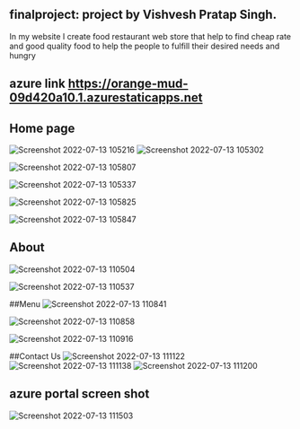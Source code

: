 ## finalproject: project by Vishvesh Pratap Singh.
In my website I create food restaurant web store that help to find cheap rate and good quality food to help the people to fulfill their desired needs and hungry

## azure link   https://orange-mud-09d420a10.1.azurestaticapps.net


## Home page 
![Screenshot 2022-07-13 105216](https://user-images.githubusercontent.com/89351301/178657849-c23c12c9-87fa-4d1a-bdae-81307481931a.png)
![Screenshot 2022-07-13 105302](https://user-images.githubusercontent.com/89351301/178657872-b7a23241-ab5f-45ee-8ec9-10b8a5888a19.png)

![Screenshot 2022-07-13 105807](https://user-images.githubusercontent.com/89351301/178657910-8b67e6fb-e7f7-4025-b8fe-14ecc3e11995.png)

![Screenshot 2022-07-13 105337](https://user-images.githubusercontent.com/89351301/178657930-920b46c3-6cd1-48cd-ba2b-7d692baf3695.png)

![Screenshot 2022-07-13 105825](https://user-images.githubusercontent.com/89351301/178890365-ffe42018-2e2f-4867-a2bc-a103b5bb94ce.png)

![Screenshot 2022-07-13 105847](https://user-images.githubusercontent.com/89351301/178657965-337b2679-95d7-4d83-9d38-942e2f971990.png)

## About
![Screenshot 2022-07-13 110504](https://user-images.githubusercontent.com/89351301/178658587-3ea9547e-3cbc-4e75-9767-0374cd87ad94.png)

![Screenshot 2022-07-13 110537](https://user-images.githubusercontent.com/89351301/178658602-df1ac87e-dbb6-4aeb-ab3d-cf494195ce3a.png)
 
 ##Menu
 ![Screenshot 2022-07-13 110841](https://user-images.githubusercontent.com/89351301/178658965-67141815-732e-424a-8b49-4a638e0d4b2d.png)

![Screenshot 2022-07-13 110858](https://user-images.githubusercontent.com/89351301/178658979-6843901a-d326-4b68-a1cf-1455fec7af32.png)

![Screenshot 2022-07-13 110916](https://user-images.githubusercontent.com/89351301/178658994-3b8529ee-b2a3-40fa-98c6-1562519c9769.png)

##Contact Us
![Screenshot 2022-07-13 111122](https://user-images.githubusercontent.com/89351301/178659313-c19863b3-6238-473e-aa0c-b66111838f1d.png)
![Screenshot 2022-07-13 111138](https://user-images.githubusercontent.com/89351301/178659331-cc6fbbf1-67da-46d7-aa81-73752e6b6ed0.png)
![Screenshot 2022-07-13 111200](https://user-images.githubusercontent.com/89351301/178659340-37ff0e79-9b61-4beb-b7ce-2624838f0c7f.png)


## azure portal screen shot
![Screenshot 2022-07-13 111503](https://user-images.githubusercontent.com/89351301/178659668-df2895f4-2883-42d5-a554-eff7f85980aa.png)
